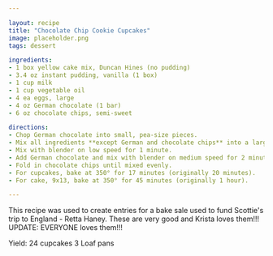 ```yaml
---

layout: recipe
title: "Chocolate Chip Cookie Cupcakes"
image: placeholder.png
tags: dessert

ingredients:
- 1 box yellow cake mix, Duncan Hines (no pudding)
- 3.4 oz instant pudding, vanilla (1 box)
- 1 cup milk
- 1 cup vegetable oil
- 4 ea eggs, large
- 4 oz German chocolate (1 bar)
- 6 oz chocolate chips, semi-sweet

directions:
- Chop German chocolate into small, pea-size pieces.
- Mix all ingredients **except German and chocolate chips** into a large mixing bowl.
- Mix with blender on low speed for 1 minute.
- Add German chocolate and mix with blender on medium speed for 2 minutes.
- Fold in chocolate chips until mixed evenly.
- For cupcakes, bake at 350° for 17 minutes (originally 20 minutes).
- For cake, 9x13, bake at 350° for 45 minutes (originally 1 hour).

---
```


This recipe was used to create entries for a bake sale used to fund Scottie's trip to England - Retta Haney. These are very good and Krista loves them!!! UPDATE: EVERYONE loves them!!!

Yield: 24 cupcakes
3 Loaf pans
